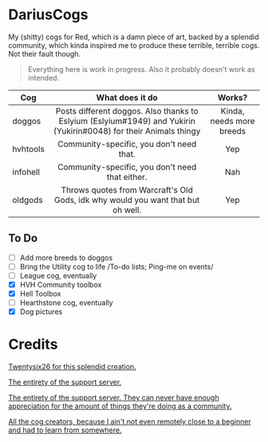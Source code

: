 DariusCogs
======
My (shitty) cogs for Red, which is a damn piece of art, backed by a splendid community, which kinda inspired me to produce these terrible, terrible cogs. Not their fault though.
> Everything here is work in progress. Also it probably doesn't work as intended. 

| Cog           | What does it do        | Works? |
| ------------- |:----------------------:| :-----:|
| doggos        | Posts different doggos. Also thanks to Eslyium (Eslyium#1949) and Yukirin (Yukirin#0048) for their Animals thingy |  Kinda, needs more breeds |
| hvhtools | Community-specific, you don't need that. | Yep |
| infohell | Community-specific, you don't need that either. | Nah |
| oldgods | Throws quotes from Warcraft's Old Gods, idk why would you want that but oh well. | Yep |

To Do
-----
- [ ] Add more breeds to doggos
- [ ] Bring the Utility cog to life /To-do lists; Ping-me on events/
- [ ] League cog, eventually
- [x] HVH Community toolbox
- [x] Hell Toolbox
- [ ] Hearthstone cog, eventually
- [x] Dog pictures

Credits
=======
[Twentysix26 for this splendid creation.](https://github.com/Twentysix26)

[The entirety of the support server.](https://discord.gg/GET4DVk)

[The entirety of the support server. They can never have enough appreciation for the amount of things they're doing as a community.](https://discord.gg/GET4DVk)

[All the cog creators, because I ain't not even remotely close to a beginner and had to learn from somewhere.](https://github.com/Cog-Creators)
